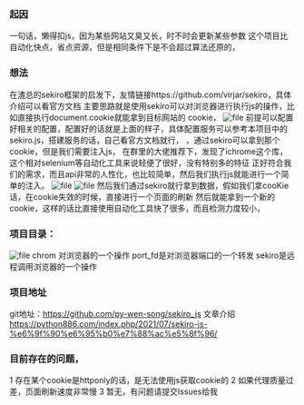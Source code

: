 ### 起因
一句话，懒得扣js，因为某些网站又臭又长，时不时会更新某些参数
这个项目比自动化快点，省点资源，但是相同条件下是不会超过算法还原的，
### 想法
在渣总的sekiro框架的启发下，友情链接https://github.com/virjar/sekiro，具体介绍可以看官方文档
主要思路就是使用sekiro可以对浏览器进行执行js的操作，比如直接执行document.cookie就能拿到目标网站的
cookie，
![file](https://i.loli.net/2021/07/14/cNLJoygOlvGqhCP.png)
前提可以配置好相关的配置，配置好的话就是上面的样子，具体配置服务可以参考本项目中的sekiro.js，搭建服务的话，自己看官方文档就行，
，通过sekiro可以拿到那个cookie，但是我们需要注入js，
在群里的大佬推荐下，发现了ichrome这个库，这个相对selenium等自动化工具来说轻便了很好，没有特别多的特征
正好符合我们的需求，而且api非常的人性化，也比较简单，然后我们执行js就能进行一个简单的注入。
![file](https://i.loli.net/2021/07/14/qE31mNswPMg4IH6.png)
![file](https://i.loli.net/2021/07/14/LoIZXzcpkVBl2nP.png)
然后我们通过sekiro就行拿到数据，假如我们拿cooKie话，在cookie失效的时候，直接进行一个页面的刷新
然后就能拿到一个新的cookie，这样的话比直接使用自动化工具快了很多，而且检测力度较小，
### 项目目录：
![file](https://i.loli.net/2021/07/14/FYyw2Te6z1t3XDn.png)
chrom 对浏览器的一个操作
port_fd是对浏览器端口的一个转发
sekiro是远程调用浏览器的一个操作
### 项目地址
git地址：https://github.com/py-wen-song/sekiro_js
文章介绍 https://python886.com/index.php/2021/07/sekiro-js-%e6%9f%90%e6%95%b0%e7%88%ac%e5%8f%96/
### 目前存在的问题，
1 存在某个cookie是httponly的话，是无法使用js获取cookie的
2 如果代理质量过差，页面刷新速度非常慢
3 暂无，有问题请提交Issues给我